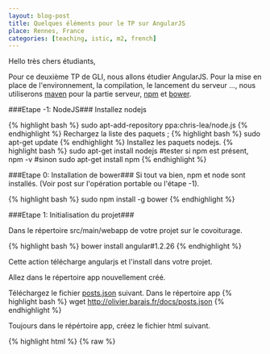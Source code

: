 ```yaml
---
layout: blog-post
title: Quelques éléments pour le TP sur AngularJS
place: Rennes, France
categories: [teaching, istic, m2, french]
---
```

Hello très chers étudiants,

Pour ce deuxième TP de GLI, nous allons étudier AngularJS. Pour la mise en place de l'environnement, la compilation, le lancement du serveur ..., nous utiliserons [maven](http://maven.apache.org/) pour la partie serveur, [npm](https://www.npmjs.org/) et [bower](http://bower.io/).

<!--more-->

###Etape -1: NodeJS###
Installez nodejs

{% highlight bash %}
sudo apt-add-repository ppa:chris-lea/node.js
{% endhighlight %}
Rechargez la liste des paquets ;
{% highlight bash %}
sudo apt-get update
{% endhighlight %}
Installez les paquets nodejs.
{% highlight bash %}
sudo apt-get install nodejs
#tester si npm est présent, 
npm -v
#sinon 
sudo apt-get install npm 
{% endhighlight %}



###Etape 0: Installation de bower###
Si tout va bien, npm et node sont installés. (Voir post sur l'opération portable ou l'étape -1). 

{% highlight bash %}
sudo npm install -g  bower
{% endhighlight %}

###Etape 1: Initialisation du projet###

Dans le répertoire src/main/webapp de votre projet sur le covoiturage. 


{% highlight bash %}
bower install angular#1.2.26
{% endhighlight %}

Cette action télécharge angularjs et l'install dans votre projet. 

Allez dans le répertoire app nouvellement créé.

Téléchargez le fichier [posts.json](../../../docs/posts.json) suivant. 
Dans le répertoire app
{% highlight bash %}
wget http://olivier.barais.fr/docs/posts.json
{% endhighlight %}

Toujours dans le répértoire app, créez le fichier html suivant. 

{% highlight html %}
{% raw  %}
<!doctype html>
<html lang="en" ng-app id="ng-app">
	<head>    
		<script src="bower_components/angular/angular.min.js"></script>
		<script>
		function PostsCtrlAjax($scope, $http)
		{

		$http({method: 'GET', url: 'posts.json'}).success(function(data) {
		$scope.posts = data;
		});
		}
		</script>
		<style>
		body{font-family:arial; font-size:12px;padding:10px;}
		.postBody{ width:550px; border-bottom:dashed 2px #dedede}
		.postBody a{color:#333333;text-decoration:none}
		.postBody a:hover{color:#006699;background-color:#dedede}
		.time{margin:10px 0px 10px 0px; color:#006699; }
		</style>
	</head>

	<body >
		<h1>Parsing JSON with Angular JS Tutorial</h1>   
			<div id="ng-app" ng-app ng-controller="PostsCtrlAjax">  
			<div ng-repeat="post in posts" class='postBody'>
			<h2><a href='{{post.url}}'>{{post.title}}</a></h2>
			<div class='time'>{{post.time}} - {{post.author}} </div>
			<p>{{post.description}}</p>
			<img ng-src="{{post.banner}}" style='width:550px'/>
			</div>
			</div>
	</body>
</html>
{% endraw  %}
{% endhighlight %}


Lancez un serveur web. A la racine de votre projet. 

{% highlight bash %}
mvn compile tomcat7:run
{% endhighlight %}

RDV sur [http://localhost:8080/app/index.html](http://localhost:8080/app/index.html)


###Etape 2: Réalisation d'une première intégration###
Modifiez l'url de téléchargement du contenu json
$http({method: 'GET', url: 'posts.json'}) pour charger le json issu de vos services Java. 

###Etape 3: Rechargement automatique###
Pour recharger automatiquement le contexte de votre application dès que vous modifier un fichier. Dans le pom.xml, configurez le plugin tomcat de la manière suivante. 

{% highlight xml %}
{% raw  %}
<plugin>
	<groupId>org.apache.tomcat.maven</groupId>
	<artifactId>tomcat7-maven-plugin</artifactId>
	<version>2.1</version>
	<configuration>
		<path>/</path>
		<contextFile>src/main/webapp/META-INF/context.xml</contextFile>
	</configuration>
</plugin>
{% endraw  %}
{% endhighlight %}

Dans le fichier src/main/webapp/META-INF/context.xml. 
Placez les lignes suivantes. 

{% highlight xml %}
{% raw  %}
<Context reloadable="true" backgroundProcessorDelay="1">
</Context>
{% endraw  %}
{% endhighlight %}

Relancez 

{% highlight bash %}
mvn compile tomcat7:run
{% endhighlight %}

 Dès que vous modifier une classe Java ou un fichier html, js, ou autres. Plus besoin de relancer maven. 


###Etape 4: Partir d'un squelette de projet plus classique###
Repartez de ce projet de squelette d'Angular pour structurer votre application de manière classique. 
Toujours dans le répertoire web de votre application. 
{% highlight bash %}
git clone https://github.com/angular/angular-seed
{% endhighlight %}


###Etape 5: Partir d'un squelette de projet plus classique###
Vous pouvez utilisez eclipse ou intelliJ pour éditer votre projet. 

[eclipse angular](http://marketplace.eclipse.org/content/angularjs-eclipse#.VEdV8XVtPUY)

[intelliJ angular](https://plugins.jetbrains.com/plugin/6971?pr=phpStorm)


###Etape 6: Construire l'IHM de votre application de covoiturage à l'aide d'angularjs.###


Have fun ;)

